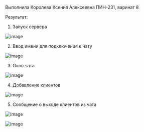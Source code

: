 Выполнила Королева Ксения Алексеевна ПИН-231, варинат 8

Результат:

1. Запуск сервера



![image](https://github.com/user-attachments/assets/a1c970ea-136c-4bb5-92f2-1fb90eb066ad)





2. Ввод имени для подключения к чату




![image](https://github.com/user-attachments/assets/689ffe16-fc4f-4fbc-92c7-8b5027732fe7)





3. Окно чата




![image](https://github.com/user-attachments/assets/daa619c4-030c-45b5-b4fa-69ffb1f66684)








4. Добавление клиентов






![image](https://github.com/user-attachments/assets/37af186f-e893-4113-8017-3f4b2a3a69b8)






5. Сообщение о выходе клиентов из чата





![image](https://github.com/user-attachments/assets/aff4493c-7a78-4cae-bb05-2788ffaa35e2)





![image](https://github.com/user-attachments/assets/441b96a7-a37c-4989-9dbc-020a360f10af)




